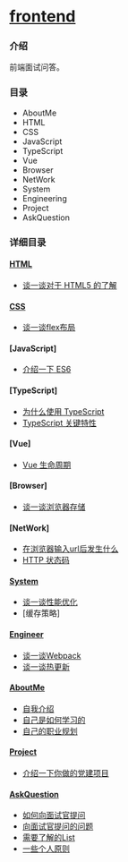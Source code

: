 # [frontend](https://github.com/jiweiyuan/frontend)


### 介绍

前端面试问答。

### 目录

- AboutMe
- HTML
- CSS
- JavaScript 
- TypeScript
- Vue
- Browser
- NetWork
- System
- Engineering
- Project
- AskQuestion

### 详细目录

#### [HTML](./html)

- [谈一谈对于 HTML5 的了解](./html/what-is-html5.md) 

#### [CSS](./css)

- [谈一谈flex布局](./css/what-is-flex.md)

#### [JavaScript]

- [介绍一下 ES6](./what-is-es6.md)

#### [TypeScript]

- [为什么使用 TypeScript](./ts/why-use-ts.md)
- [TypeScript 关键特性](./ts/typescript-key-feature.md)

#### [Vue]

- [Vue 生命周期](./vue/lifecycle.md)

#### [Browser]

- [谈一谈浏览器存储](./what-is-browser-cache.md)

#### [NetWork]

- [在浏览器输入url后发生什么](./network/what-happen-after-enter-a-url.md)
- [HTTP 状态码](./network/http-status-code.md)

#### [System](./system/)
- [谈一谈性能优化](./system/what-is-performance-optimization.md)
- [缓存策略]

#### [Engineer](./engineer)

- [谈一谈Webpack](./engineer/what-is-webpack.md)
- [谈一谈热更新](./engineer/what-is-hot-replace.md)

#### [AboutMe](./me)

- [自我介绍](./me/introduce-myself.md)
- [自己是如何学习的](./how-to-learn.md)
- [自己的职业规划](./my-job-plan.md)

#### [Project](./project)

- [介绍一下你做的党建项目](./introduce-dangjian-project.md)

#### [AskQuestion](./ask)

- [如何向面试官提问](./ask/how-to-ask.md)
- [向面试官提问的问题](./ask/question-to-ask.md)
- [需要了解的List](./ask/must-kown-list.md)
- [一些个人原则](./ask/principles.md)
